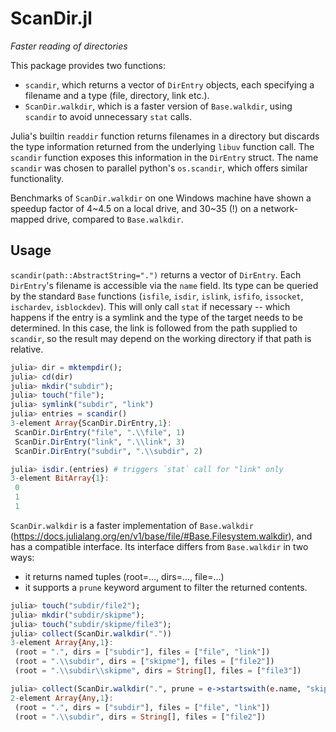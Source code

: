 # ScanDir.jl

*Faster reading of directories*

This package provides two functions:
 - `scandir`, which returns a vector of `DirEntry` objects, each specifying a filename and a type (file, directory, link etc.).
 - `ScanDir.walkdir`, which is a faster version of `Base.walkdir`, using `scandir` to avoid unnecessary `stat` calls.

Julia's builtin `readdir` function returns filenames in a directory but discards the type information returned from the underlying `libuv` function call.
The `scandir` function exposes this information in the `DirEntry` struct. 
The name `scandir` was chosen to parallel python's `os.scandir`, which offers similar functionality.

Benchmarks of `ScanDir.walkdir` on one Windows machine have shown a speedup factor of 4\~4.5 on a local drive, and 30\~35 (!) on a network-mapped drive, compared to `Base.walkdir`.


## Usage
`scandir(path::AbstractString=".")` returns a vector of `DirEntry`. 
Each `DirEntry`'s filename is accessible via the `name` field. 
Its type can be queried by the standard `Base` functions (`isfile`, `isdir`, `islink`, `isfifo`, `issocket`, `ischardev`, `isblockdev`). This will only call `stat` if  necessary -- which happens if the entry is a symlink and the type of the target needs to be determined. In this case, the link is followed from the path supplied to `scandir`, so the result may depend on the working directory if that path is relative.

```julia
julia> dir = mktempdir();
julia> cd(dir)
julia> mkdir("subdir");
julia> touch("file");
julia> symlink("subdir", "link")
julia> entries = scandir()
3-element Array{ScanDir.DirEntry,1}:
 ScanDir.DirEntry("file", ".\\file", 1)
 ScanDir.DirEntry("link", ".\\link", 3)
 ScanDir.DirEntry("subdir", ".\\subdir", 2)

julia> isdir.(entries) # triggers `stat` call for "link" only
3-element BitArray{1}:
 0
 1
 1
 ```

`ScanDir.walkdir` is a faster implementation of `Base.walkdir` (https://docs.julialang.org/en/v1/base/file/#Base.Filesystem.walkdir), and has a compatible interface. Its interface differs from `Base.walkdir` in two ways:
 - it returns named tuples (root=..., dirs=..., file=...)
 - it supports a `prune` keyword argument to filter the returned contents.

```julia
julia> touch("subdir/file2");
julia> mkdir("subdir/skipme");
julia> touch("subdir/skipme/file3");
julia> collect(ScanDir.walkdir("."))
3-element Array{Any,1}:
 (root = ".", dirs = ["subdir"], files = ["file", "link"])
 (root = ".\\subdir", dirs = ["skipme"], files = ["file2"])
 (root = ".\\subdir\\skipme", dirs = String[], files = ["file3"])

julia> collect(ScanDir.walkdir(".", prune = e->startswith(e.name, "skip")))
2-element Array{Any,1}:
 (root = ".", dirs = ["subdir"], files = ["file", "link"])
 (root = ".\\subdir", dirs = String[], files = ["file2"])

```
 
 

